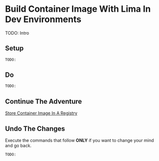 # Build Container Image With Lima In Dev Environments

TODO: Intro

## Setup

```bash
TODO:
```

## Do

```bash
TODO:
```

## Continue The Adventure

[Store Container Image In A Registry](../registry/story.md)

## Undo The Changes

Execute the commands that follow **ONLY** if you want to change your mind and go back.

```bash
TODO:
```
